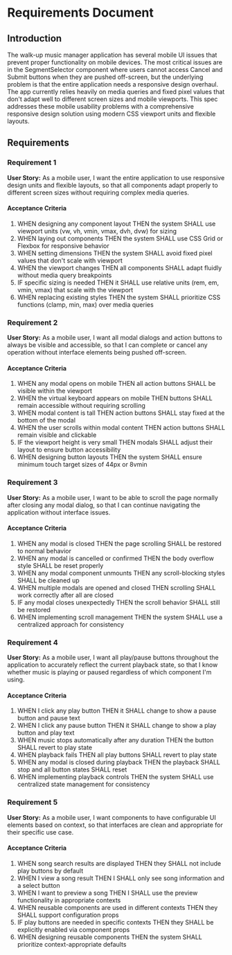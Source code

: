 # Requirements Document

## Introduction

The walk-up music manager application has several mobile UI issues that prevent proper functionality on mobile devices. The most critical issues are in the SegmentSelector component where users cannot access Cancel and Submit buttons when they are pushed off-screen, but the underlying problem is that the entire application needs a responsive design overhaul. The app currently relies heavily on media queries and fixed pixel values that don't adapt well to different screen sizes and mobile viewports. This spec addresses these mobile usability problems with a comprehensive responsive design solution using modern CSS viewport units and flexible layouts.

## Requirements

### Requirement 1

**User Story:** As a mobile user, I want the entire application to use responsive design units and flexible layouts, so that all components adapt properly to different screen sizes without requiring complex media queries.

#### Acceptance Criteria

1. WHEN designing any component layout THEN the system SHALL use viewport units (vw, vh, vmin, vmax, dvh, dvw) for sizing
2. WHEN laying out components THEN the system SHALL use CSS Grid or Flexbox for responsive behavior
3. WHEN setting dimensions THEN the system SHALL avoid fixed pixel values that don't scale with viewport
4. WHEN the viewport changes THEN all components SHALL adapt fluidly without media query breakpoints
5. IF specific sizing is needed THEN it SHALL use relative units (rem, em, vmin, vmax) that scale with the viewport
6. WHEN replacing existing styles THEN the system SHALL prioritize CSS functions (clamp, min, max) over media queries

### Requirement 2

**User Story:** As a mobile user, I want all modal dialogs and action buttons to always be visible and accessible, so that I can complete or cancel any operation without interface elements being pushed off-screen.

#### Acceptance Criteria

1. WHEN any modal opens on mobile THEN all action buttons SHALL be visible within the viewport
2. WHEN the virtual keyboard appears on mobile THEN buttons SHALL remain accessible without requiring scrolling
3. WHEN modal content is tall THEN action buttons SHALL stay fixed at the bottom of the modal
4. WHEN the user scrolls within modal content THEN action buttons SHALL remain visible and clickable
5. IF the viewport height is very small THEN modals SHALL adjust their layout to ensure button accessibility
6. WHEN designing button layouts THEN the system SHALL ensure minimum touch target sizes of 44px or 8vmin

### Requirement 3

**User Story:** As a mobile user, I want to be able to scroll the page normally after closing any modal dialog, so that I can continue navigating the application without interface issues.

#### Acceptance Criteria

1. WHEN any modal is closed THEN the page scrolling SHALL be restored to normal behavior
2. WHEN any modal is cancelled or confirmed THEN the body overflow style SHALL be reset properly
3. WHEN any modal component unmounts THEN any scroll-blocking styles SHALL be cleaned up
4. WHEN multiple modals are opened and closed THEN scrolling SHALL work correctly after all are closed
5. IF any modal closes unexpectedly THEN the scroll behavior SHALL still be restored
6. WHEN implementing scroll management THEN the system SHALL use a centralized approach for consistency

### Requirement 4

**User Story:** As a mobile user, I want all play/pause buttons throughout the application to accurately reflect the current playback state, so that I know whether music is playing or paused regardless of which component I'm using.

#### Acceptance Criteria

1. WHEN I click any play button THEN it SHALL change to show a pause button and pause text
2. WHEN I click any pause button THEN it SHALL change to show a play button and play text
3. WHEN music stops automatically after any duration THEN the button SHALL revert to play state
4. WHEN playback fails THEN all play buttons SHALL revert to play state
5. WHEN any modal is closed during playback THEN the playback SHALL stop and all button states SHALL reset
6. WHEN implementing playback controls THEN the system SHALL use centralized state management for consistency

### Requirement 5

**User Story:** As a mobile user, I want components to have configurable UI elements based on context, so that interfaces are clean and appropriate for their specific use case.

#### Acceptance Criteria

1. WHEN song search results are displayed THEN they SHALL not include play buttons by default
2. WHEN I view a song result THEN I SHALL only see song information and a select button
3. WHEN I want to preview a song THEN I SHALL use the preview functionality in appropriate contexts
4. WHEN reusable components are used in different contexts THEN they SHALL support configuration props
5. IF play buttons are needed in specific contexts THEN they SHALL be explicitly enabled via component props
6. WHEN designing reusable components THEN the system SHALL prioritize context-appropriate defaults
